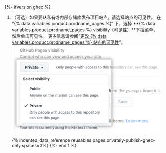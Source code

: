 {%- ifversion ghec %}
1. （可选）如果要从私有或内部存储库发布项目站点，请选择站点的可见性。 在 "{% data variables.product.prodname_pages %}" 下，选择 **{% data variables.product.prodname_pages %} visibility（可见性）**下拉菜单，然后单击可见性。 更多信息请参阅“[更改 {% data variables.product.prodname_pages %} 站点的可见性](/pages/getting-started-with-github-pages/changing-the-visibility-of-your-github-pages-site)”。 ![选择站点可见性的下拉菜单](/assets/images/help/pages/public-or-private-visibility.png)

   {% indented_data_reference reusables.pages.privately-publish-ghec-only spaces=3%}
{%- endif %}
